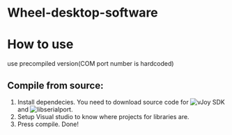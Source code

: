 # Wheel-desktop-software
# How to use
use precompiled version(COM port number is hardcoded)
## Compile from source:
  1. Install dependecies. You need to download source code for ![vJoy SDK](https://github.com/shauleiz/vJoy) and ![libserialport](https://github.com/sigrokproject/libserialport).
  2. Setup Visual studio to know where projects for libraries are.
  3. Press compile. Done!
